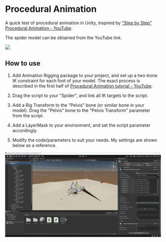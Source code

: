 # Procedural Animation

A quick test of procedural animation in Unity, inspired by ["Step by Step" Procedural Animation - YouTube](https://www.youtube.com/watch?v=vKiqs_h1WXM). 

The spider model can be obtained from the YouTube link.

<img src="procedural animation.gif" />

## How to use

1. Add Animation Rigging package to your project, and set up a two-bone IK constraint for each foot of your model. The exact process is described in the first half of [Procedural Animation tutorial - YouTube](https://www.youtube.com/watch?v=eTERzR4Yu5U&t=309s).

2. Drag the script to your "Spider", and link all IK targets to the script.
3. Add a Rig Transform to the "Pelvis" bone (or similar bone in your model). Drag the "Pelvis" bone to the "Pelvis Transform" parameter from the script.
4. Add a LayerMask to your environment, and set the script parameter accordingly.
5. Modify the code/parameters to suit your needs. My settings are shown below as a reference. 

<img src="Settings.png" />

